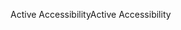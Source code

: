 <span data-ttu-id="c2130-101">Active Accessibility</span><span class="sxs-lookup"><span data-stu-id="c2130-101">Active Accessibility</span></span>